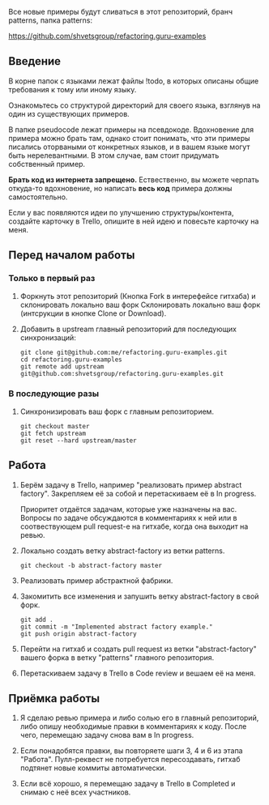 Все новые примеры будут сливаться в этот репозиторий, бранч patterns, папка patterns:

https://github.com/shvetsgroup/refactoring.guru-examples

## Введение

В корне папок с языками лежат файлы !todo, в которых описаны общие требования к тому или иному языку.

Ознакомьтесь со структурой директорий для своего языка, взглянув на один из существующих примеров.

В папке pseudocode лежат примеры на псевдокоде. Вдохновение для примера можно брать там, однако стоит понимать, что эти примеры писались оторваными от конкретных языков, и в вашем языке могут быть нерелевантными. В этом случае, вам стоит придумать собственный пример.

**Брать код из интернета запрещено.** Ествественно, вы можете черпать откуда-то вдохновение, но написать **весь код** примера должны самостоятельно.

Если у вас появляются идеи по улучшению структуры/контента, создайте карточку в Trello, опишите в ней идею и повесьте карточку на меня. 


## Перед началом работы

### Только в первый раз

1. Форкнуть этот репозиторий (Кнопка Fork в интерефейсе гитхаба) и склонировать локально ваш форк Склонировать локально ваш форк (интсрукции в кнопке Clone or Download).

2. Добавить в upstream главный репозиторий для последующих синхронизаций:

    ```
    git clone git@github.com:me/refactoring.guru-examples.git
    cd refactoring.guru-examples
    git remote add upstream git@github.com:shvetsgroup/refactoring.guru-examples.git
    ```

### В последующие разы

1. Синхронизировать ваш форк с главным репозиторием.

    ```
    git checkout master
    git fetch upstream
    git reset --hard upstream/master
    ```
   


## Работа

1. Берём задачу в Trello, например "реализовать пример abstract factory". Закрепляем её за собой и перетаскиваем её в In progress.

    Приоритет отдаётся задачам, которые уже назначены на вас. Вопросы по задаче обсуждаются в комментариях к ней или в соотвествующем pull request-е на гитхабе, когда она выходит на ревью.

2. Локально создать ветку abstract-factory из ветки patterns.

    ```
    git checkout -b abstract-factory master
    ```

3. Реализовать пример абстрактной фабрики.

4. Закомитить все изменения и запушить ветку abstract-factory в свой форк.

    ```
    git add .
    git commit -m "Implemented abstract factory example."
    git push origin abstract-factory
    ```

5. Перейти на гитхаб и создать pull request из ветки "abstract-factory" вашего форка в ветку "patterns" главного репозитория.

6. Перетаскиваем задачу в Trello в Code review и вешаем её на меня.


## Приёмка работы

1. Я сделаю ревью примера и либо солью его в главный репозиторий, либо опишу необходимые правки в комментариях к коду. После чего, перемещаю задачу снова вам в In progress.

2. Если понадобятся правки, вы повторяете шаги 3, 4 и 6 из этапа "Работа". Пулл-реквест не потребуется пересоздавать, гитхаб подтянет новые коммиты автоматически.

3. Если всё хорошо, я перемещаю задачу в Trello в Completed и снимаю с неё всех участников.
